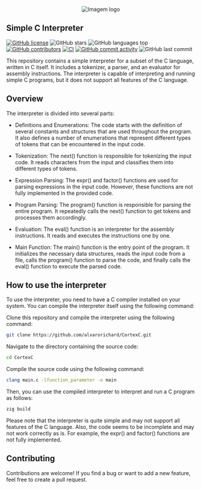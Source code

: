 <p align="center">
  <img src="https://github.com/alvarorichard/CortexC/assets/102667323/bb7d12c1-dcc0-4081-8fc6-a7646793b33a" alt="Imagem logo" />
</p>

## Simple C Interpreter

[![GitHub license](https://img.shields.io/github/license/alvarorichard/CortexC)](alvarorichard/CortexC/blob/master/LICENSE)
![GitHub stars](https://img.shields.io/github/stars/alvarorichard/CortexC)
![GitHub languages top](https://img.shields.io/github/languages/top/alvarorichard/CortexC)
[![GitHub contributors](https://img.shields.io/github/contributors/alvarorichard/CortexC)](https://github.com/alvarorichard/CortexC/graphs/contributors)
[![CI](https://github.com/vitorcarvalho67/TSLibraryAPI/workflows/CI/badge.svg)](https://github.com/alvarorichard/CortexC/actions)
[![GitHub commit activity](https://img.shields.io/github/commit-activity/m/alvarorichard/CortexC)](https://github.com/alvarorichard/CortexC/commit/main)
![GitHub last commit](https://img.shields.io/github/last-commit/alvarorichard/CortexC)

This repository contains a simple interpreter for a subset of the C language, written in C itself. It includes a tokenizer, a parser, and an evaluator for assembly instructions. The interpreter is capable of interpreting and running simple C programs, but it does not support all features of the C language.

## Overview 
The interpreter is divided into several parts:

* Definitions and Enumerations: The code starts with the definition of several constants and structures that are used throughout the program. It also defines a number of enumerations that represent different types of tokens that can be encountered in the input code.

* Tokenization: The next() function is responsible for tokenizing the input code. It reads characters from the input and classifies them into different types of tokens.

* Expression Parsing: The expr() and factor() functions are used for parsing expressions in the input code. However, these functions are not fully implemented in the provided code.

* Program Parsing: The program() function is responsible for parsing the entire program. It repeatedly calls the next() function to get tokens and processes them accordingly.

* Evaluation: The eval() function is an interpreter for the assembly instructions. It reads and executes the instructions one by one.

* Main Function: The main() function is the entry point of the program. It initializes the necessary data structures, reads the input code from a file, calls the program() function to parse the code, and finally calls the eval() function to execute the parsed code.

## How to use the interpreter

To use the interpreter, you need to have a C compiler installed on your system. You can compile the interpreter itself using the following command:

Clone this repository and compile the interpreter using the following command:
```bash
git clone https://github.com/alvarorichard/CortexC.git
```

Navigate to the directory containing the source code:
```bash
cd CortexC
```

Compile the source code using the following command:
```bash
clang main.c -lfunction_parameter -o main
```

Then, you can use the compiled interpreter to interpret and run a C program as follows:
```bash
zig build
```

Please note that the interpreter is quite simple and may not support all features of the C language. Also, the code seems to be incomplete and may not work correctly as is. For example, the expr() and factor() functions are not fully implemented.

## Contributing

Contributions are welcome! If you find a bug or want to add a new feature, feel free to create a pull request.